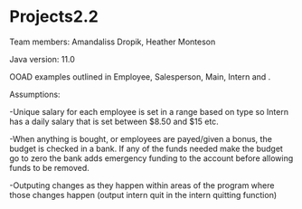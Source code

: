 # Projects2.2
Team members: Amandaliss Dropik, Heather Monteson

Java version: 11.0 

OOAD examples outlined in Employee, Salesperson, Main, Intern and . 

Assumptions: 

-Unique salary for each employee is set in a range based on type so Intern has a daily salary that is set between $8.50 and $15 etc.

-When anything is bought, or employees are payed/given a bonus, the budget is checked in a bank. If any of the funds needed make the budget go to zero the bank adds 
emergency funding to the account before allowing funds to be removed. 

-Outputing changes as they happen within areas of the program where those changes happen (output intern quit in the intern quitting function) 
